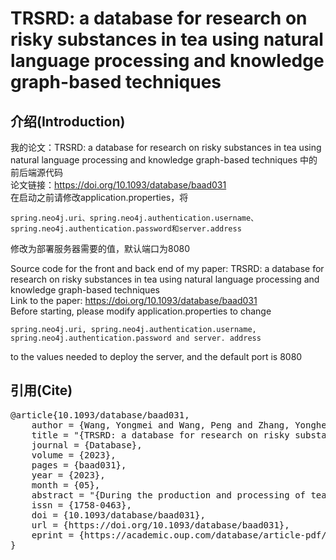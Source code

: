 # TRSRD: a database for research on risky substances in tea using natural language processing and knowledge graph-based techniques

## 介绍(Introduction)
我的论文：TRSRD: a database for research on risky substances in tea using natural language processing and knowledge graph-based techniques 中的前后端源代码  
论文链接：https://doi.org/10.1093/database/baad031  
在启动之前请修改application.properties，将
```
spring.neo4j.uri、spring.neo4j.authentication.username、spring.neo4j.authentication.password和server.address
```
修改为部署服务器需要的值，默认端口为8080  
  
Source code for the front and back end of my paper: TRSRD: a database for research on risky substances in tea using natural language processing and knowledge graph-based techniques  
Link to the paper: https://doi.org/10.1093/database/baad031  
Before starting, please modify application.properties to change 
```
spring.neo4j.uri, spring.neo4j.authentication.username, spring.neo4j.authentication.password and server. address 
```
to the values needed to deploy the server, and the default port is 8080 

## 引用(Cite)
<pre>
@article{10.1093/database/baad031,
    author = {Wang, Yongmei and Wang, Peng and Zhang, Yongheng and Yao, Siyi and Xu, Zhipeng and Zhang, Youhua},
    title = "{TRSRD: a database for research on risky substances in tea using natural language processing and knowledge graph-based techniques}",
    journal = {Database},
    volume = {2023},
    pages = {baad031},
    year = {2023},
    month = {05},
    abstract = "{During the production and processing of tea, harmful substances are often introduced. However, they have never been systematically integrated, and it is impossible to understand the harmful substances that may be introduced during tea production and their related relationships when searching for papers. To address these issues, a database on tea risk substances and their research relationships was constructed. These data were correlated by knowledge mapping techniques, and a Neo4j graph database centered on tea risk substance research was constructed, containing 4189 nodes and 9400 correlations (e.g. research category-PMID, risk substance category-PMID, and risk substance-PMID). This is the first knowledge-based graph database that is specifically designed for integrating and analyzing risk substances in tea and related research, containing nine main types of tea risk substances (including a comprehensive discussion of inclusion pollutants, heavy metals, pesticides, environmental pollutants, mycotoxins, microorganisms, radioactive isotopes, plant growth regulators, and others) and six types of tea research papers (including reviews, safety evaluations/risk assessments, prevention and control measures, detection methods, residual/pollution situations, and data analysis/data measurement). It is an essential reference for exploring the causes of the formation of risk substances in tea and the safety standards of tea in the future.Database URLhttp://trsrd.wpengxs.cn}",
    issn = {1758-0463},
    doi = {10.1093/database/baad031},
    url = {https://doi.org/10.1093/database/baad031},
    eprint = {https://academic.oup.com/database/article-pdf/doi/10.1093/database/baad031/50258587/baad031.pdf},
}
</pre>
